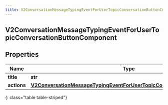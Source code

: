 ```yaml
---
title: V2ConversationMessageTypingEventForUserTopicConversationButtonComponent
---
```

## V2ConversationMessageTypingEventForUserTopicConversationButtonComponent

## Properties

|Name | Type | Description | Notes|
|------------ | ------------- | ------------- | -------------|
| **title** | **str** |  | [optional] |
| **actions** | [**V2ConversationMessageTypingEventForUserTopicConversationContentActions**](V2ConversationMessageTypingEventForUserTopicConversationContentActions.html) |  | [optional] |
{: class="table table-striped"}


